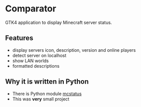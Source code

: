 # Comparator

GTK4 application to display Minecraft server status.

## Features
* display servers icon, description, version and online players
* detect server on localhost
* show LAN worlds
* formatted descriptions

## Why it is written in Python
* There is Python module [mcstatus](https://github.com/Dinnerbone/mcstatus)
* This was **very** small project
